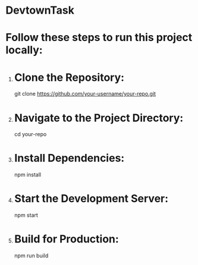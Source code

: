 # DevtownTask
# Follow these steps to run this project locally:

1. # Clone the Repository:
   git clone https://github.com/your-username/your-repo.git

2. # Navigate to the Project Directory:
   cd your-repo

3. # Install Dependencies:
   npm install

4. # Start the Development Server:
   npm start

5. # Build for Production:
   npm run build
